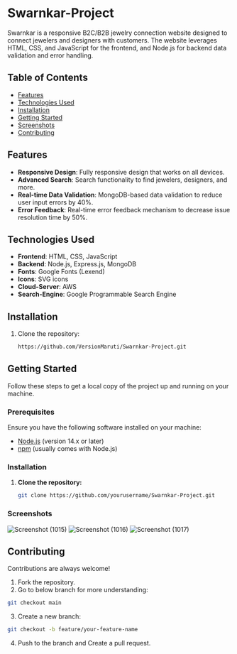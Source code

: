 # Swarnkar-Project

Swarnkar is a responsive B2C/B2B jewelry connection website designed to connect jewelers and designers with customers. The website leverages HTML, CSS, and JavaScript for the frontend, and Node.js for backend data validation and error handling.

## Table of Contents

- [Features](#features)
- [Technologies Used](#technologies-used)
- [Installation](#installation)
- [Getting Started](#gettingstarted)
- [Screenshots](#project-structure)
- [Contributing](#contributing)

## Features

- **Responsive Design**: Fully responsive design that works on all devices.
- **Advanced Search**: Search functionality to find jewelers, designers, and more.
- **Real-time Data Validation**: MongoDB-based data validation to reduce user input errors by 40%.
- **Error Feedback**: Real-time error feedback mechanism to decrease issue resolution time by 50%.

## Technologies Used

- **Frontend**: HTML, CSS, JavaScript
- **Backend**: Node.js, Express.js, MongoDB
- **Fonts**: Google Fonts (Lexend)
- **Icons**: SVG icons
- **Cloud-Server**: AWS
- **Search-Engine**: Google Programmable Search Engine

## Installation

1. Clone the repository:
   ```sh
   https://github.com/VersionMaruti/Swarnkar-Project.git
   ```

## Getting Started

Follow these steps to get a local copy of the project up and running on your machine.

### Prerequisites

Ensure you have the following software installed on your machine:

- [Node.js](https://nodejs.org/) (version 14.x or later)
- [npm](https://www.npmjs.com/) (usually comes with Node.js)

### Installation

1. **Clone the repository:**

   ```sh
   git clone https://github.com/yourusername/Swarnkar-Project.git

### Screenshots
![Screenshot (1015)](https://github.com/VersionMaruti/Swarnkar-Project/assets/156605831/ea34bbde-07f7-4b7c-9cf1-90c5d46b9963)
![Screenshot (1016)](https://github.com/VersionMaruti/Swarnkar-Project/assets/156605831/9e46a6a2-cb03-4236-9cf1-3bd9266e065e)
![Screenshot (1017)](https://github.com/VersionMaruti/Swarnkar-Project/assets/156605831/974979c2-158a-4d11-b5c6-cad4521eba78)

## Contributing

Contributions are always welcome!

1. Fork the repository.
2. Go to below branch for more understanding:
```sh
git checkout main
```
3. Create a new branch:
```sh
git checkout -b feature/your-feature-name
```
4. Push to the branch and Create a pull request.

